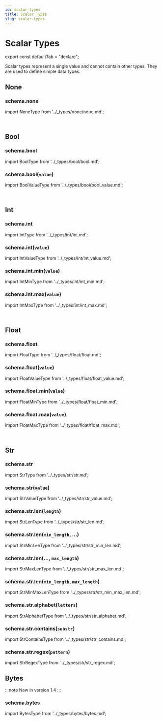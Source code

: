 ```yaml
---
id: scalar-types
title: Scalar Types
slug: scalar-types
---
```

# Scalar Types

export const defaultTab = "declare";

Scalar types represent a single value and cannot contain other types. They are used to define simple data types.

## None

### schema.none

import NoneType from '../_types/none/none.md';

<NoneType defaultTab={defaultTab} />

<br />


## Bool

### schema.bool

import BoolType from '../_types/bool/bool.md';

<BoolType defaultTab={defaultTab} />

### schema.bool(`value`)

import BoolValueType from '../_types/bool/bool_value.md';

<BoolValueType defaultTab={defaultTab} />

<br />


## Int

### schema.int

import IntType from '../_types/int/int.md';

<IntType defaultTab={defaultTab} />

### schema.int(`value`)

import IntValueType from '../_types/int/int_value.md';

<IntValueType defaultTab={defaultTab} />

### schema.int.min(`value`)

import IntMinType from '../_types/int/int_min.md';

<IntMinType defaultTab={defaultTab} />

### schema.int.max(`value`)

import IntMaxType from '../_types/int/int_max.md';

<IntMaxType defaultTab={defaultTab} />

<br />


## Float

### schema.float

import FloatType from '../_types/float/float.md';

<FloatType defaultTab={defaultTab} />

### schema.float(`value`)

import FloatValueType from '../_types/float/float_value.md';

<FloatValueType defaultTab={defaultTab} />

### schema.float.min(`value`)

import FloatMinType from '../_types/float/float_min.md';

<FloatMinType defaultTab={defaultTab} />

### schema.float.max(`value`)

import FloatMaxType from '../_types/float/float_max.md';

<FloatMaxType defaultTab={defaultTab} />

<br />


## Str

### schema.str

import StrType from '../_types/str/str.md';

<StrType defaultTab={defaultTab} />

### schema.str(`value`)

import StrValueType from '../_types/str/str_value.md';

<StrValueType defaultTab={defaultTab} />

### schema.str.len(`length`)

import StrLenType from '../_types/str/str_len.md';

<StrLenType defaultTab={defaultTab} />

### schema.str.len(`min_length`, ...)

import StrMinLenType from '../_types/str/str_min_len.md';

<StrMinLenType defaultTab={defaultTab} />

### schema.str.len(..., `max_length`)

import StrMaxLenType from '../_types/str/str_max_len.md';

<StrMaxLenType defaultTab={defaultTab} />

### schema.str.len(`min_length`, `max_length`)

import StrMinMaxLenType from '../_types/str/str_min_max_len.md';

<StrMinMaxLenType defaultTab={defaultTab} />

### schema.str.alphabet(`letters`)

import StrAlphabetType from '../_types/str/str_alphabet.md';

<StrAlphabetType defaultTab={defaultTab} />

### schema.str.contains(`substr`)

import StrContainsType from '../_types/str/str_contains.md';

<StrContainsType defaultTab={defaultTab} />

### schema.str.regex(`pattern`)

import StrRegexType from '../_types/str/str_regex.md';

<StrRegexType defaultTab={defaultTab} />


## Bytes

:::note
New in version 1.4
:::

### schema.bytes

import BytesType from '../_types/bytes/bytes.md';

<BytesType defaultTab={defaultTab} />

<br />
